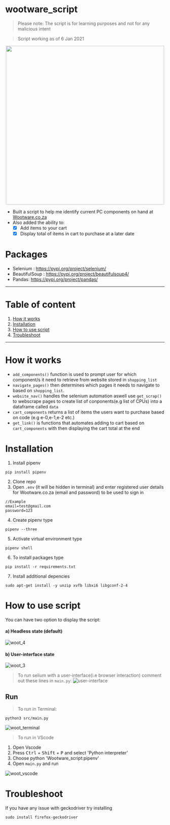 
# wootware_script
> Please note: The script is for learning purposes and not for any malicious intent

> Script working as of 6 Jan 2021



<p align="center">
 <img width="500" src=https://user-images.githubusercontent.com/50704452/103077826-3be4c400-45d9-11eb-8883-1c94ca26a649.png>
</p>

 - Built a script to help me identify current PC components on hand at [Wootware.co.za](https://www.wootware.co.za/)
 - Also added the ability to:
     - [x] Add items to your cart
     - [x] Display total of items in cart to purchase at a later date
# Packages

- Selenium :      https://pypi.org/project/selenium/
- BeautifulSoup : https://pypi.org/project/beautifulsoup4/
- Pandas:         https://pypi.org/project/pandas/
----
 # Table of content
 1. [How it works](#how-it-works)
 2. [Installation](#installation)
 3. [How to use script](#how-to-use-script)
 4. [Troubleshoot](#Troubleshoot)
----

 # How it works
 - `add_components()` function is used to prompt user for which component/s it need to retrieve from website stored in `shopping_list`
 - `navigate_pages()` then determines which pages it needs to navigate to based on `shopping_list`.  
 - `website_nav()` handles the selenium automation aswell use `get_scrap()` to webscrape pages to create list of conponents(e.g list of CPUs) into a dataframe called `data`
 - `cart_components` returns a list of items the users want to purchase based on code (e.g e-0,e-1,e-2 etc.)
 - `get_link()` is functions that automates adding to cart based on `cart_components` with then displaying the cart total at the end
 

 # Installation
 1. Install pipenv
 ```
 pip install pipenv
 ```
 2. Clone repo
 3. Open `.env` (it will be hidden in terminal) and enter registered user details for Wootware.co.za (email and password) to be used to sign in
```
//Example
email=test@gmail.com
password=123
```
 4. Create pipenv type
 ```
 pipenv --three
 ```
 5. Activate virtual environment type
 ```
 pipenv shell
 ```
 6. To install packages type
``` 
pip install -r requirements.txt
```
7. Install additional depencies
```
sudo apt-get install -y unzip xvfb libxi6 libgconf-2-4
```
 # How to use script
 You can have two option to display the script:
 #### a) Headless state (default)
 ![woot_4](https://user-images.githubusercontent.com/50704452/103755751-fbdd0280-5016-11eb-94e8-2f56953eae63.gif)
 
 
 #### b) User-interface state
  ![woot_3](https://user-images.githubusercontent.com/50704452/103754324-e1a22500-5014-11eb-9538-4d014386df21.gif)
 > To run selium with a user-interface(i.e browser interaction) comment out these lines in `main.py`:
 ![user-interface](https://user-images.githubusercontent.com/50704452/103752538-7eaf8e80-5012-11eb-9cc6-6fce6870e7b5.png)
 
 ## Run
 > To run in Terminal:
 ```
python3 src/main.py
 ```
 ![woot_terminal](https://user-images.githubusercontent.com/50704452/103770580-ebd11d00-502e-11eb-9ee1-bb09559df46b.gif)
 
 
 > To run in VScode
 1. Open Vscode 
 2. Press <kbd>Ctrl</kbd> + <kbd>Shift</kbd> + <kbd>P</kbd> and select 'Python interpreter'
 3. Choose python 'Wootware_script:pipenv'
 4. Open `main.py` and run
 
 
 ![woot_vscode](https://user-images.githubusercontent.com/50704452/103777087-0d370680-5039-11eb-96c8-d606da7adb99.gif)

#  Troubleshoot
If you have any issue with geckodriver try installing 
```
sudo install firefox-geckodriver
```

